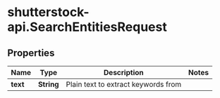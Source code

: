 # shutterstock-api.SearchEntitiesRequest

## Properties
Name | Type | Description | Notes
------------ | ------------- | ------------- | -------------
**text** | **String** | Plain text to extract keywords from | 


